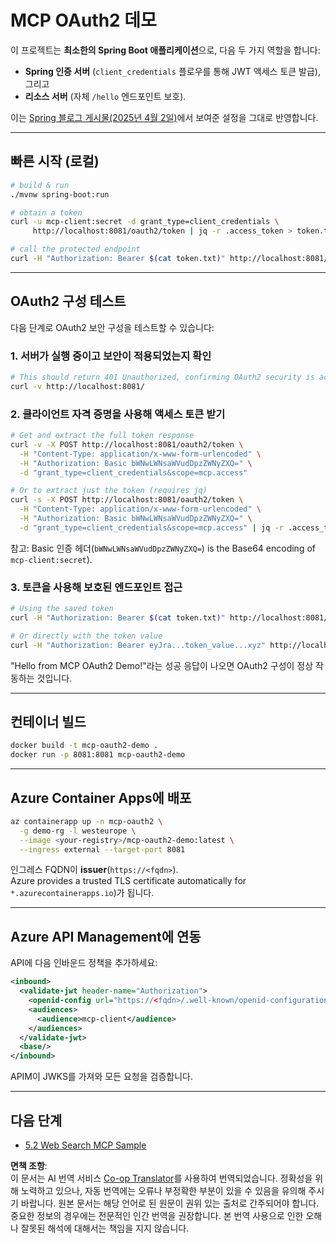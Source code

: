 <!--
CO_OP_TRANSLATOR_METADATA:
{
  "original_hash": "9dc0d1fc8ddcd9426558f0d200894951",
  "translation_date": "2025-06-02T12:09:24+00:00",
  "source_file": "05-AdvancedTopics/mcp-oauth2-demo/README.md",
  "language_code": "ko"
}
-->
# MCP OAuth2 데모

이 프로젝트는 **최소한의 Spring Boot 애플리케이션**으로, 다음 두 가지 역할을 합니다:

* **Spring 인증 서버** (`client_credentials` 플로우를 통해 JWT 액세스 토큰 발급), 그리고  
* **리소스 서버** (자체 `/hello` 엔드포인트 보호).

이는 [Spring 블로그 게시물(2025년 4월 2일)](https://spring.io/blog/2025/04/02/mcp-server-oauth2)에서 보여준 설정을 그대로 반영합니다.

---

## 빠른 시작 (로컬)

```bash
# build & run
./mvnw spring-boot:run

# obtain a token
curl -u mcp-client:secret -d grant_type=client_credentials \
     http://localhost:8081/oauth2/token | jq -r .access_token > token.txt

# call the protected endpoint
curl -H "Authorization: Bearer $(cat token.txt)" http://localhost:8081/hello
```

---

## OAuth2 구성 테스트

다음 단계로 OAuth2 보안 구성을 테스트할 수 있습니다:

### 1. 서버가 실행 중이고 보안이 적용되었는지 확인

```bash
# This should return 401 Unauthorized, confirming OAuth2 security is active
curl -v http://localhost:8081/
```

### 2. 클라이언트 자격 증명을 사용해 액세스 토큰 받기

```bash
# Get and extract the full token response
curl -v -X POST http://localhost:8081/oauth2/token \
  -H "Content-Type: application/x-www-form-urlencoded" \
  -H "Authorization: Basic bWNwLWNsaWVudDpzZWNyZXQ=" \
  -d "grant_type=client_credentials&scope=mcp.access"

# Or to extract just the token (requires jq)
curl -s -X POST http://localhost:8081/oauth2/token \
  -H "Content-Type: application/x-www-form-urlencoded" \
  -H "Authorization: Basic bWNwLWNsaWVudDpzZWNyZXQ=" \
  -d "grant_type=client_credentials&scope=mcp.access" | jq -r .access_token > token.txt
```

참고: Basic 인증 헤더(`bWNwLWNsaWVudDpzZWNyZXQ=`) is the Base64 encoding of `mcp-client:secret`).

### 3. 토큰을 사용해 보호된 엔드포인트 접근

```bash
# Using the saved token
curl -H "Authorization: Bearer $(cat token.txt)" http://localhost:8081/hello

# Or directly with the token value
curl -H "Authorization: Bearer eyJra...token_value...xyz" http://localhost:8081/hello
```

"Hello from MCP OAuth2 Demo!"라는 성공 응답이 나오면 OAuth2 구성이 정상 작동하는 것입니다.

---

## 컨테이너 빌드

```bash
docker build -t mcp-oauth2-demo .
docker run -p 8081:8081 mcp-oauth2-demo
```

---

## **Azure Container Apps**에 배포

```bash
az containerapp up -n mcp-oauth2 \
  -g demo-rg -l westeurope \
  --image <your-registry>/mcp-oauth2-demo:latest \
  --ingress external --target-port 8081
```

인그레스 FQDN이 **issuer**(`https://<fqdn>`).  
Azure provides a trusted TLS certificate automatically for `*.azurecontainerapps.io`)가 됩니다.

---

## **Azure API Management**에 연동

API에 다음 인바운드 정책을 추가하세요:

```xml
<inbound>
  <validate-jwt header-name="Authorization">
    <openid-config url="https://<fqdn>/.well-known/openid-configuration"/>
    <audiences>
      <audience>mcp-client</audience>
    </audiences>
  </validate-jwt>
  <base/>
</inbound>
```

APIM이 JWKS를 가져와 모든 요청을 검증합니다.

---

## 다음 단계

- [5.2 Web Search MCP Sample](../web-search-mcp/README.md)

**면책 조항**:  
이 문서는 AI 번역 서비스 [Co-op Translator](https://github.com/Azure/co-op-translator)를 사용하여 번역되었습니다. 정확성을 위해 노력하고 있으나, 자동 번역에는 오류나 부정확한 부분이 있을 수 있음을 유의해 주시기 바랍니다. 원본 문서는 해당 언어로 된 원문이 권위 있는 출처로 간주되어야 합니다. 중요한 정보의 경우에는 전문적인 인간 번역을 권장합니다. 본 번역 사용으로 인한 오해나 잘못된 해석에 대해서는 책임을 지지 않습니다.
